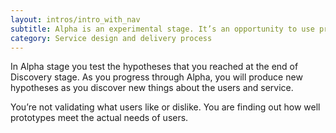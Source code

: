 ```yaml
---
layout: intros/intro_with_nav
subtitle: Alpha is an experimental stage. It’s an opportunity to use prototypes to work out the right thing to build.
category: Service design and delivery process
---
```


In Alpha stage you test the hypotheses that you reached at the end of Discovery stage. As you progress through Alpha, you will produce new hypotheses as you discover new things about the users and service.

You’re not validating what users like or dislike. You are finding out how well prototypes meet the actual needs of users.
